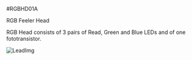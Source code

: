 <!--- Created:2017-01-02T13:45:51.679609: ---> 
<!--- Author:Mlab: ---> 
<!--- AuthorEmail:email@mlab.cz: ---> 
<!--- Tags:None: ---> 
<!--- Ust:rtDescription.en]
RGB Feeler Head

[InfoShortDescription.cs]
Hlava RGB Tykadla

[InfoLongDescription.en]
RGB Head consists of 3 pairs of Read, Green and Blue LEDs and of one 
fototransistor.

[InfoLongDescription.cs]

RGB hlava tykladla nese 3 páry LED diod (červená, zelená a modrá) a jeden 
fototranzitor.

[End: ---> 
<!--- Name:RGBHD01A: --->
#RGBHD01A 
<!--- LongName --->
RGB Feeler Head
<!--- ELongName ---> 

<!--- Lead --->
RGB Head consists of 3 pairs of Read, Green and Blue LEDs and of one 
fototransistor.
<!--- ELead ---> 

![LeadImg](DOC/SRC/img/RGBHD01A_top_big.jpg) 


​
​
<!--- Description --->
<!--- EDescription --->
<!--- Content --->
<!--- EContent --->
            